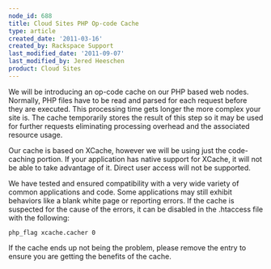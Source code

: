 ```yaml
---
node_id: 688
title: Cloud Sites PHP Op-code Cache
type: article
created_date: '2011-03-16'
created_by: Rackspace Support
last_modified_date: '2011-09-07'
last_modified_by: Jered Heeschen
product: Cloud Sites
---
```


We will be introducing an op-code cache on our PHP based web nodes.
Normally, PHP files have to be read and parsed for each request before
they are executed. This processing time gets longer the more complex
your site is. The cache temporarily stores the result of this step so it
may be used for further requests eliminating processing overhead and the
associated resource usage.

Our cache is based on XCache, however we will be using just the
code-caching portion. If your application has native support for XCache,
it will not be able to take advantage of it. Direct user access will not
be supported.

We have tested and ensured compatibility with a very wide variety of
common applications and code. Some applications may still exhibit
behaviors like a blank white page or reporting errors. If the cache is
suspected for the cause of the errors, it can be disabled in the
.htaccess file with the following:

    php_flag xcache.cacher 0

If the cache ends up not being the problem, please remove the entry to
ensure you are getting the benefits of the cache.

